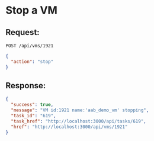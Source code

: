 # Stop a VM

## Request:

    POST /api/vms/1921

``` json
{
  "action": "stop"
}
```

## Response:

``` json
{
  "success": true,
  "message": "VM id:1921 name:'aab_demo_vm' stopping",
  "task_id": "619",
  "task_href": "http://localhost:3000/api/tasks/619",
  "href": "http://localhost:3000/api/vms/1921"
}
```
